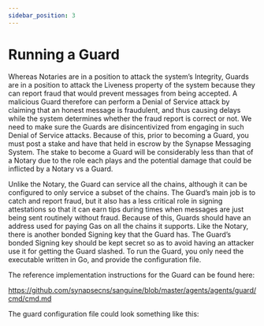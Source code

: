 ```yaml
---
sidebar_position: 3
---
```


# Running a Guard

Whereas Notaries are in a position to attack the system’s Integrity, Guards are in a position to attack the Liveness property of the system because they can report fraud that would prevent messages from being accepted. A malicious Guard therefore can perform a Denial of Service attack by claiming that an honest message is fraudulent, and thus causing delays while the system determines whether the fraud report is correct or not. We need to make sure the Guards are disincentivized from engaging in such Denial of Service attacks. Because of this, prior to becoming a Guard, you must post a stake and have that held in escrow by the Synapse Messaging System. The stake to become a Guard will be considerably less than that of a Notary due to the role each plays and the potential damage that could be inflicted by a Notary vs a Guard.

Unlike the Notary, the Guard can service all the chains, although it can be configured to only service a subset of the chains.
The Guard’s main job is to catch and report fraud, but it also has a less critical role in signing attestations so that it can earn tips during times when messages are just being sent routinely without fraud. Because of this, Guards should have an address used for paying Gas on all the chains it supports.
Like the Notary, there is another bonded Signing key that the Guard has. The Guard’s bonded Signing key should be kept secret so as to avoid having an attacker use it for getting the Guard slashed.
To run the Guard, you only need the executable written in Go, and provide the configuration file.

The reference implementation instructions for the Guard can be found here:

https://github.com/synapsecns/sanguine/blob/master/agents/agents/guard/cmd/cmd.md

The guard configuration file could look something like this:

```yaml

```

